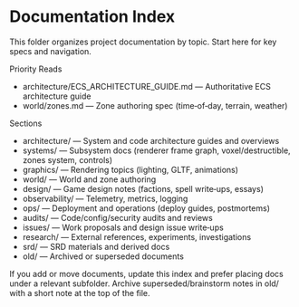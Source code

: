# Documentation Index

This folder organizes project documentation by topic. Start here for key specs and navigation.

Priority Reads
- architecture/ECS_ARCHITECTURE_GUIDE.md — Authoritative ECS architecture guide
- world/zones.md — Zone authoring spec (time‑of‑day, terrain, weather)

Sections
- architecture/ — System and code architecture guides and overviews
- systems/ — Subsystem docs (renderer frame graph, voxel/destructible, zones system, controls)
- graphics/ — Rendering topics (lighting, GLTF, animations)
- world/ — World and zone authoring
- design/ — Game design notes (factions, spell write‑ups, essays)
- observability/ — Telemetry, metrics, logging
- ops/ — Deployment and operations (deploy guides, postmortems)
- audits/ — Code/config/security audits and reviews
- issues/ — Work proposals and design issue write‑ups
- research/ — External references, experiments, investigations
- srd/ — SRD materials and derived docs
- old/ — Archived or superseded documents

If you add or move documents, update this index and prefer placing docs under a relevant subfolder. Archive superseded/brainstorm notes in old/ with a short note at the top of the file.


